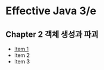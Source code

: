 # Effective Java 3/e

## Chapter 2 객체 생성과 파괴
- [Item 1](https://qyinm.github.io/posts/effective-java-3e-item-1/)
- Item 2
- Item 3
